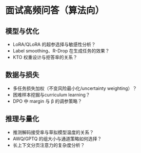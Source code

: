 # 面试高频问答（算法向）

## 模型与优化
- LoRA/QLoRA 的超参选择与敏感性分析？
- Label smoothing、R-Drop 在生成任务的效果？
- KTO 权重设计与拒答率的关系？

## 数据与损失
- 多任务损失加权（不变风险最小化/uncertainty weighting）？
- 困难样本挖掘与curriculum learning？
- DPO 中 margin 与 β 的调参策略？

## 推理与量化
- 推测解码接受率与草拟模型温度的关系？
- AWQ/GPTQ 的组大小与通道策略如何选择？
- 长上下文分页注意力的复杂度分析？
